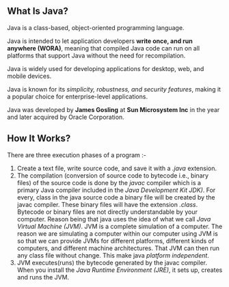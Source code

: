 ## What Is Java?

Java is a class-based, object-oriented programming language.

Java is intended to let application developers **write once, and run anywhere (WORA)**, meaning that compiled Java code can run on all platforms that support Java without the need for recompilation.

Java is widely used for developing applications for desktop, web, and mobile devices.

Java is known for its *simplicity, robustness, and security features*, making it a popular choice for enterprise-level applications.

Java was developed by **James Gosling** at **Sun Microsystem Inc** in the year and later acquired by Oracle Corporation.

## How It Works?

There are three execution phases of a program :-

1. Create a text file, write source code, and save it with a *.java* extension.
2. The compilation (conversion of source code to bytecode i.e., binary files) of the source code is done by the *javac* compiler which is a primary Java compiler included in the *Java Development Kit JDK)*. For every, class in the java source code a binary file will be created by the javac compiler. These binary files will have the extension *.class*. Bytecode or binary files are not directly understandable by your computer. Reason being that java uses the idea of what we call *Java Virtual Machine (JVM)*. JVM is a complete simulation of a computer. The reason we are simulating a computer within our computer using JVM is so that we can provide JVMs for different platforms, different kinds of computers, and different machine architectures. That JVM can then run any class file without change. This make java *platform independent*.
3. JVM executes(runs) the bytecode generated by the javac compiler. When you install the *Java Runtime Environment (JRE)*, it sets up, creates and runs the JVM.
